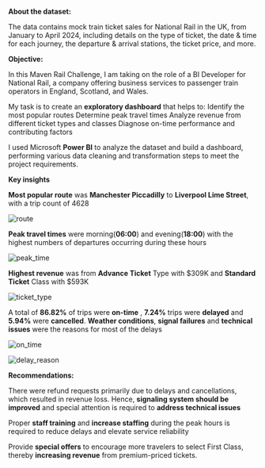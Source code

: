 **About the dataset:**

The data contains mock train ticket sales for National Rail in the UK, from January to April 2024, including details on the type of ticket, the date & time for each journey, the departure & arrival stations, the ticket price, and more.

**Objective:**

In this Maven Rail Challenge, I am taking on the role of a BI Developer for National Rail, a company offering business services to passenger train operators in England, Scotland, and Wales.

My task is to create an **exploratory dashboard** that helps to:
Identify the most popular routes
Determine peak travel times
Analyze revenue from different ticket types and classes
Diagnose on-time performance and contributing factors

I used Microsoft **Power BI** to analyze the dataset and build a dashboard, performing various data cleaning and transformation steps to meet the project requirements.


**Key insights**

**Most popular route** was **Manchester Piccadilly** to **Liverpool Lime Street**, with a trip count of 4628

![route](https://github.com/KamalBanik/Railway_operation_traveler_behavior_analysis/assets/124190570/d34f6bd6-d5f3-413d-b39c-6775a37e924e)




**Peak travel times** were morning(**06:00**) and evening(**18:00**) with the highest numbers of departures occurring during these hours

![peak_time](https://github.com/KamalBanik/Railway_operation_traveler_behavior_analysis/assets/124190570/6a772060-0b9b-4da6-8d3a-78bf24520b10)




**Highest revenue** was from **Advance Ticket** Type with $309K and **Standard Ticket** Class with $593K

![ticket_type](https://github.com/KamalBanik/Railway_operation_traveler_behavior_analysis/assets/124190570/99539cd7-9fe0-4fea-b28a-c6b88bb8ace8)



A total of  **86.82%** of trips were **on-time** , **7.24%** trips were **delayed** and **5.94%** were **cancelled**. **Weather conditions**, **signal failures** and **technical issues** were the reasons for most of the delays

![on_time](https://github.com/KamalBanik/Railway_operation_traveler_behavior_analysis/assets/124190570/5fc69854-091d-4b1c-848e-20aad62ff953)

![delay_reason](https://github.com/KamalBanik/Railway_operation_traveler_behavior_analysis/assets/124190570/511de90d-b904-4bd2-9cee-64548e7ad925)



**Recommendations:**


There were refund requests primarily due to delays and cancellations, which resulted in revenue loss. Hence, **signaling system should be improved** and special attention is required to **address technical issues**


Proper **staff training** and **increase staffing** during the peak hours is required to reduce delays and elevate service reliability


Provide **special offers** to encourage more travelers to select First Class, thereby **increasing revenue** from premium-priced tickets.
